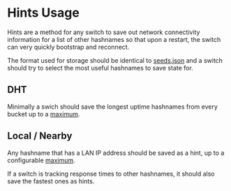 # Hints Usage

Hints are a method for any switch to save out network connectivity information for a list of other hashnames so that upon a restart, the switch can very quickly bootstrap and reconnect.

The format used for storage should be identical to [seeds.json](seeds.md) and a switch should try to select the most useful hashnames to save state for.

## DHT

Minimally a swich should save the longest uptime hashnames from every bucket up to a [maximum](implementers.md#defaults).

## Local / Nearby

Any hashname that has a LAN IP address should be saved as a hint, up to a configurable [maximum](implementers.md#defaults).

If a switch is tracking response times to other hashnames, it should also save the fastest ones as hints.